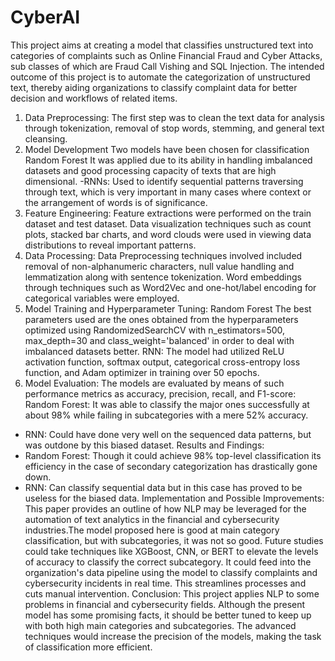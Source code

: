 # CyberAI
This project aims at creating a model that classifies unstructured text into categories of complaints such as Online Financial Fraud and Cyber Attacks, sub classes of which are Fraud Call Vishing and SQL Injection. The intended outcome of this project is to automate the categorization of unstructured text, thereby aiding organizations to classify complaint data for better decision and workflows of related items.
1. Data Preprocessing:
The first step was to clean the text data for analysis through tokenization, removal of stop words, stemming, and general text cleansing.
2. Model Development
Two models have been chosen for classification
Random Forest It was applied due to its ability in handling imbalanced datasets and good processing capacity of texts that are high dimensional.
-RNNs: Used to identify sequential patterns traversing through text, which is very important in many cases where context or the arrangement of words is of significance.
3. Feature Engineering:
Feature extractions were performed on the train dataset and test dataset. Data visualization techniques such as count plots, stacked bar charts, and word clouds were used in viewing data distributions to reveal important patterns.
4. Data Processing:
Data Preprocessing techniques involved included removal of non-alphanumeric characters, null value handling and lemmatization along with sentence tokenization. Word embeddings through techniques such as Word2Vec and one-hot/label encoding for categorical variables were employed.
5. Model Training and Hyperparameter Tuning:
Random Forest
The best parameters used are the ones obtained from the hyperparameters optimized using RandomizedSearchCV with n_estimators=500, max_depth=30 and class_weight='balanced' in order to deal with imbalanced datasets better.
RNN: The model had utilized ReLU activation function, softmax output, categorical cross-entropy loss function, and Adam optimizer in training over 50 epochs.
6. Model Evaluation:
The models are evaluated by means of such performance metrics as accuracy, precision, recall, and F1-score:
Random Forest: It was able to classify the major ones successfully at about 98% while failing in subcategories with a mere 52% accuracy.
- RNN: Could have done very well on the sequenced data patterns, but was outdone by this biased dataset.
Results and Findings:
- Random Forest: Though it could achieve 98% top-level classification its efficiency in the case of secondary categorization has drastically gone down.
- RNN: Can classify sequential data but in this case has proved to be useless for the biased data. 
Implementation and Possible Improvements:
This paper provides an outline of how NLP may be leveraged for the automation of text analytics in the financial and cybersecurity industries.The model proposed here is good at main category classification, but with subcategories, it was not so good. Future studies could take techniques like XGBoost, CNN, or BERT to elevate the levels of accuracy to classify the correct subcategory.
It could feed into the organization's data pipeline using the model to classify complaints and cybersecurity incidents in real time. This streamlines processes and cuts manual intervention.
Conclusion:
This project applies NLP to some problems in financial and cybersecurity fields. Although the present model has some promising facts, it should be better tuned to keep up with both high main categories and subcategories. The advanced techniques would increase the precision of the models, making the task of classification more efficient.
